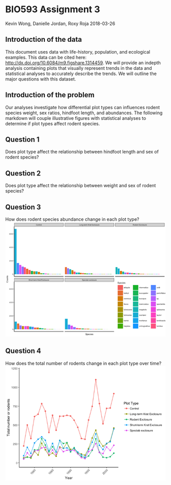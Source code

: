 BIO593 Assignment 3
================
Kevin Wong, Danielle Jordan, Roxy Roja
2018-03-26

Introduction of the data
------------------------

This document uses data with life-history, population, and ecological examples. This data can be cited here: <http://dx.doi.org/10.6084/m9.figshare.1314459>. We will provide an indepth analysis containing plots that visually represent trends in the data and statistical analyses to accurately describe the trends. We will outline the major questions with this dataset.

Introduction of the problem
---------------------------

Our analyses investigate how differential plot types can influences rodent species weight, sex ratios, hindfoot length, and abundances. The following markdown will couple illustrative figures with statistical analyses to determine if plot types affect rodent species.

Question 1
----------

Does plot type affect the relationship between hindfoot length and sex of rodent species?

Question 2
----------

Does plot type affect the relationship between weight and sex of rodent species?

Question 3
----------

How does rodent species abundance change in each plot type? ![](BIO593_Assignment3_RMarkdown_files/figure-markdown_github-ascii_identifiers/Q3-1.png)

Question 4
----------

How does the total number of rodents change in each plot type over time? ![](BIO593_Assignment3_RMarkdown_files/figure-markdown_github-ascii_identifiers/Q4-1.png)
